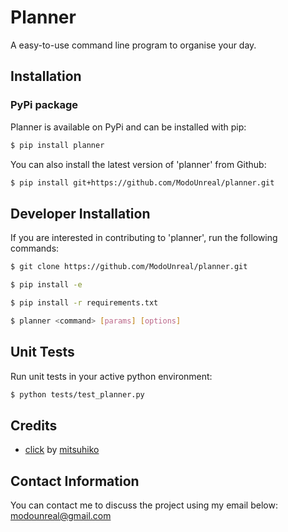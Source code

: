 # Planner
A easy-to-use command line program to organise your day.

## Installation

### PyPi package
Planner is available on PyPi and can be installed with pip:

```bash
$ pip install planner
```

You can also install the latest version of 'planner' from Github:
```bash
$ pip install git+https://github.com/ModoUnreal/planner.git
```

## Developer Installation
If you are interested in contributing to 'planner', run the following commands:

```bash
$ git clone https://github.com/ModoUnreal/planner.git

$ pip install -e

$ pip install -r requirements.txt

$ planner <command> [params] [options]

```

## Unit Tests
Run unit tests in your active python environment:

```bash
$ python tests/test_planner.py

```

## Credits
* [click](https://github.com/pallets/click) by [mitsuhiko](https://github.com/mitsuhiko)

## Contact Information
You can contact me to discuss the project using my email below:
modounreal@gmail.com
